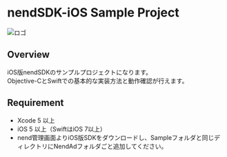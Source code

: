 # nendSDK-iOS Sample Project

![ロゴ](https://github.com/fan-ADN/nendSDK-iOS/blob/master/Sample/NendSDK_Sample/Images.xcassets/AppIcon.appiconset/icon-60%403x.png)

## Overview
iOS版nendSDKのサンプルプロジェクトになります。  
Objective-CとSwiftでの基本的な実装方法と動作確認が行えます。

## Requirement
* Xcode 5 以上
* iOS 5 以上（SwiftはiOS 7以上）
* nend管理画面よりiOS版SDKをダウンロードし、Sampleフォルダと同じディレクトリにNendAdフォルダごと追加してください。
